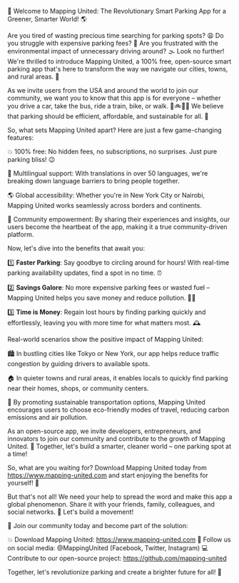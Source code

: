 🚀 Welcome to Mapping United: The Revolutionary Smart Parking App for a Greener, Smarter World! 🌎

Are you tired of wasting precious time searching for parking spots? 😩 Do you struggle with expensive parking fees? 💸 Are you frustrated with the environmental impact of unnecessary driving around? 🌫️ Look no further! We're thrilled to introduce Mapping United, a 100% free, open-source smart parking app that's here to transform the way we navigate our cities, towns, and rural areas. 🚗

As we invite users from the USA and around the world to join our community, we want you to know that this app is for everyone – whether you drive a car, take the bus, ride a train, bike, or walk. 🚌🚲🏃‍♀️ We believe that parking should be efficient, affordable, and sustainable for all. 💪

So, what sets Mapping United apart? Here are just a few game-changing features:

💥 100% free: No hidden fees, no subscriptions, no surprises. Just pure parking bliss! 😉

💬 Multilingual support: With translations in over 50 languages, we're breaking down language barriers to bring people together.

🌎 Global accessibility: Whether you're in New York City or Nairobi, Mapping United works seamlessly across borders and continents.

🚀 Community empowerment: By sharing their experiences and insights, our users become the heartbeat of the app, making it a true community-driven platform.

Now, let's dive into the benefits that await you:

1️⃣ **Faster Parking**: Say goodbye to circling around for hours! With real-time parking availability updates, find a spot in no time. ⏰

2️⃣ **Savings Galore**: No more expensive parking fees or wasted fuel – Mapping United helps you save money and reduce pollution. 💸🌟

3️⃣ **Time is Money**: Regain lost hours by finding parking quickly and effortlessly, leaving you with more time for what matters most. 🕰️

Real-world scenarios show the positive impact of Mapping United:

🏙️ In bustling cities like Tokyo or New York, our app helps reduce traffic congestion by guiding drivers to available spots.

🏠 In quieter towns and rural areas, it enables locals to quickly find parking near their homes, shops, or community centers.

🌳 By promoting sustainable transportation options, Mapping United encourages users to choose eco-friendly modes of travel, reducing carbon emissions and air pollution.

As an open-source app, we invite developers, entrepreneurs, and innovators to join our community and contribute to the growth of Mapping United. 🤝 Together, let's build a smarter, cleaner world – one parking spot at a time!

So, what are you waiting for? Download Mapping United today from https://www.mapping-united.com and start enjoying the benefits for yourself! 📲

But that's not all! We need your help to spread the word and make this app a global phenomenon. Share it with your friends, family, colleagues, and social networks. 💬 Let's build a movement!

🎉 Join our community today and become part of the solution:

💥 Download Mapping United: https://www.mapping-united.com
💬 Follow us on social media: @MappingUnited (Facebook, Twitter, Instagram)
💻 Contribute to our open-source project: https://github.com/mapping-united

Together, let's revolutionize parking and create a brighter future for all! 🌟